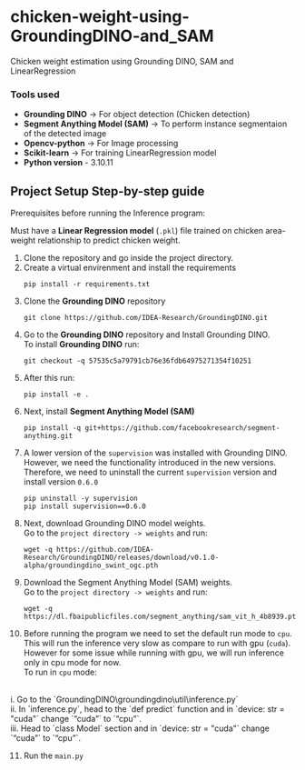# chicken-weight-using-GroundingDINO-and_SAM
Chicken weight estimation using Grounding DINO, SAM and LinearRegression

### Tools used

- **Grounding DINO** → For object detection (Chicken detection)
- **Segment Anything Model (SAM)** → To perform instance segmentaion of the detected image
- **Opencv-python** → For Image processing
- **Scikit-learn** → For training LinearRegression model
- **Python version** - 3.10.11

## Project Setup Step-by-step guide
Prerequisites before running the Inference program:

Must have a **Linear Regression model** (`.pkl`) file trained on chicken area-weight relationship to predict chicken weight. 

1. Clone the repository and go inside the project directory.
2. Create a virtual envirenment and install the requirements
    ```shell
    pip install -r requirements.txt
    ```
3. Clone the **Grounding DINO** repository
    ```shell
    git clone https://github.com/IDEA-Research/GroundingDINO.git
    ```
4. Go to the **Grounding DINO** repository and Install Grounding DINO. </br>
    To install **Grounding DINO** run:
    ```shell
    git checkout -q 57535c5a79791cb76e36fdb64975271354f10251
    ```
5. After this run:
    ```shell
    pip install -e .
    ```
6. Next, install **Segment Anything Model (SAM)**
    ```shell
    pip install -q git+https://github.com/facebookresearch/segment-anything.git
    ```
7. A lower version of the `supervision` was installed with Grounding DINO. However, we need the functionality introduced in the new versions. Therefore, we need to uninstall the current `supervision` version and install version `0.6.0`
    ```shell
    pip uninstall -y supervision
    pip install supervision==0.6.0
    ```
8. Next, download Grounding DINO model weights. </br> Go to the `project directory -> weights` and run:
    ```shell
    wget -q https://github.com/IDEA-Research/GroundingDINO/releases/download/v0.1.0-alpha/groundingdino_swint_ogc.pth
    ```
9. Download the Segment Anything Model (SAM) weights. </br> Go to the `project directory -> weights` and run:
    ```shell
    wget -q https://dl.fbaipublicfiles.com/segment_anything/sam_vit_h_4b8939.pth
    ```
10. Before running the program we need to set the default run mode to `cpu`. This will run the inference very slow as compare to run with gpu (`cuda`). However for some issue while running with gpu, we will run inference only in cpu mode for now. </br>
To run in `cpu` mode:
</br>
i. Go to the `GroundingDINO\groundingdino\util\inference.py`</br>
ii. In `inference.py`, head to the `def predict` function and in `device: str = "cuda"` change `“cuda”` to `“cpu”`.</br>
iii. Head to `class Model` section and in `device: str = "cuda"` change `“cuda”` to `“cpu”`.

11. Run the `main.py`